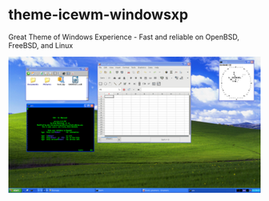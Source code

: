 # theme-icewm-windowsxp
Great Theme of Windows Experience - Fast and reliable on OpenBSD, FreeBSD, and Linux


![](https://raw.githubusercontent.com/spartrekus/theme-icewm-windowsxp/master/theme-icewm-windowsxp-experience.png)

